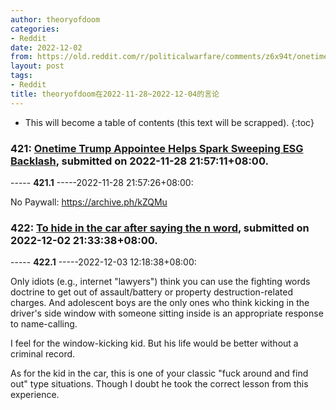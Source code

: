 ```yaml
---
author: theoryofdoom
categories:
- Reddit
date: 2022-12-02
from: https://old.reddit.com/r/politicalwarfare/comments/z6x94t/onetime_trump_appointee_helps_spark_sweeping_esg/
layout: post
tags:
- Reddit
title: theoryofdoom在2022-11-28~2022-12-04的言论
---
```


* This will become a table of contents (this text will be scrapped).
{:toc}

### 421: [Onetime Trump Appointee Helps Spark Sweeping ESG Backlash](https://old.reddit.com/r/politicalwarfare/comments/z6x94t/onetime_trump_appointee_helps_spark_sweeping_esg/), submitted on 2022-11-28 21:57:11+08:00.

----- __421.1__ -----2022-11-28 21:57:26+08:00:

No Paywall: https://archive.ph/kZQMu

### 422: [To hide in the car after saying the n word](https://old.reddit.com/r/therewasanattempt/comments/zame9e/to_hide_in_the_car_after_saying_the_n_word/), submitted on 2022-12-02 21:33:38+08:00.

----- __422.1__ -----2022-12-03 12:18:38+08:00:

Only idiots (e.g., internet "lawyers") think you can use the fighting words doctrine to get out of assault/battery or property destruction-related charges.  And adolescent boys are the only ones who think kicking in the driver's side window with someone sitting inside is an appropriate response to name-calling.  

I feel for the window-kicking kid.  But his life would be better without a criminal record.  

As for the kid in the car, this is one of your classic "fuck around and find out" type situations.  Though I doubt he took the correct lesson from this experience.

